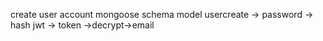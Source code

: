 create user account
mongoose
schema
model
usercreate -> password -> hash
jwt -> token ->decrypt->email